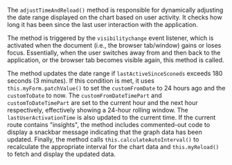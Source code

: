 The `adjustTimeAndReload()` method is responsible for dynamically adjusting the date range displayed on the chart based on user activity. It checks how long it has been since the last user interaction with the application.

The method is triggered by the `visibilitychange` event listener, which is activated when the document (i.e., the browser tab/window) gains or loses focus.  Essentially, when the user switches away from and then back to the application, or the browser tab becomes visible again, this method is called.

The method updates the date range if `lastActiveSinceSconeds` exceeds 180 seconds (3 minutes). If this condition is met, it uses `this.myForm.patchValue()` to set the `customFromDate` to 24 hours ago and the `customToDate` to now. The `customFromDateTimePart` and `customToDateTimePart` are set to the current hour and the next hour respectively, effectively showing a 24-hour rolling window. The `lastUserActivationTime` is also updated to the current time. If the current route contains "insights", the method includes commented-out code to display a snackbar message indicating that the graph data has been updated. Finally, the method calls `this.calculateAutoInterval()` to recalculate the appropriate interval for the chart data and `this.myReload()` to fetch and display the updated data.